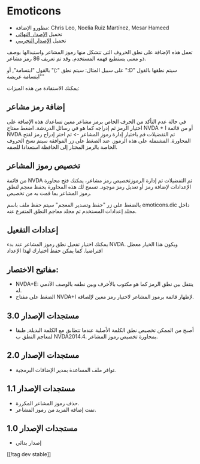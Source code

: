 # Emoticons #

* مطورو الإضافة: Chris Leo, Noelia Ruiz Martínez, Mesar Hameed
* تحميل [الإصدار النهائي][1]
* تحميل [الإصدار التجريبي][2]

تعمل هذه الإضافة على نطق الحروف التي تتشكل منها رموز المشاعر واستبدالها بوصف
ذو معنى يستطيع فهمه المستخدم. وقد تم تعريف 86 رمز مشاعر.

على سبيل المثال: سيتم نطق ":)" بالقول "ابتسامة", أو ":D" سيتم نطقها بالقول
"ابتسامة عريضة"

يمكنك الاستفادة من هذه الميزات:

## إضافة رمز مشاعر ##

في حالة عدم التأكد من الحرف الخاص برمز مشاعر معين تساعدك هذه الإضافة على اختيار الرمز ثم إدراجه كما هو في رسائل الدردشة.
اضغط مفتاح NVDA + I أو من قائمة NVDA ثم التفضيلات قم باختيار إدارة رموز المشاعر -> ثم اختر إدراج رمز لفتح المحاورة.
المشتملة على هذه الرموز.
عند الضغط على زر الموافقة سيتم نسخ الحروف الخاصة بالرمز المختار إلى الحافظة استعدادا للصقه.


## تخصيص رموز المشاعر ##

من قائمة NVDA ثم التفضيلات ثم إدارة الرموزتخصيص رمز مشاعر، يمكنك فتح محاورة الإعدادات لإضافة رمز أو تعديل رمز موجود.
تسمح لك هذه المحاورة بحفظ معجم لنطق رموز المشاعر بما قمت به من تخصيص.

بالضغط على زر "حفظ وتصدير المعجم" سيتم حفظ ملف باسم emoticons.dic داخل مجلد
إعدادات المستخدم ثم مجلد معاجم النطق المتفرع عنه.


## إعدادات التفعيل ##

يمكنك اختيار تفعيل نطق رموز المشاعر عند بدء NVDA. ويكون هذا الخيار معطل
افتراضيا. كما يمكن حفظ اختيارك لهذا الإعداد 

## مفاتيح الاختصار: ##

*	NVDA+E: ينتقل بين نطق الرمز كما هو مكتوب بالأحرف وبين نطقه بالوصف الآدمي
  له.
*	الضغط على مفتاح NVDA+I لإظهار قائمة برموز المشاعر لاختيار رمز معين
  لإلصاقه. 

## مستجدات الإصدار 3.0 ##

* أصبح من الممكن تخصيص نطق الكلمة الأصلية عندما تتطابق مع الكلمة البديلة,
  طبقا لمعاجم النطق ب NVDA2014.4. بمحاورة تخصيص رموز المشاعر.


## مستجدات الإصدار 2.0 ##

* توافر ملف المساعدة بمدير الإضافات البرمجية.

## مستجدات الإصدار 1.1 ##

* حذف رموز المشاعر المكررة.
* تمت إضافة المزيد من رموز المشاعر.

## مستجدات الإصدار 1.0 ##

* إصدار بدائي

[[!tag dev stable]]

[1]: http://addons.nvda-project.org/files/get.php?file=emo

[2]: http://addons.nvda-project.org/files/get.php?file=emo-dev
